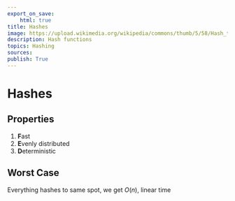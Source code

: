 ```yaml
---
export_on_save:
    html: true
title: Hashes
image: https://upload.wikimedia.org/wikipedia/commons/thumb/5/58/Hash_table_4_1_1_0_0_1_0_LL.svg/1200px-Hash_table_4_1_1_0_0_1_0_LL.svg.png
description: Hash functions
topics: Hashing
sources: 
publish: True
---
```


# Hashes 

## Properties 

1. **F**ast 
2. **E**venly distributed 
3. **D**eterministic 

## Worst Case

Everything hashes to same spot, we get $O(n)$, linear time